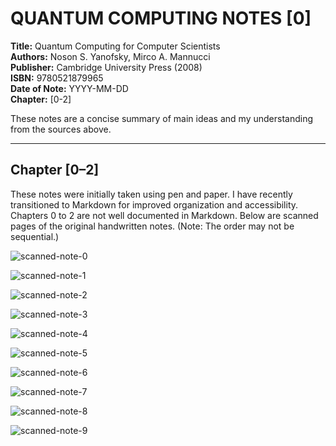# QUANTUM COMPUTING NOTES [0]

**Title:** Quantum Computing for Computer Scientists  
**Authors:** Noson S. Yanofsky, Mirco A. Mannucci  
**Publisher:** Cambridge University Press (2008)  
**ISBN:** 9780521879965  
**Date of Note:** YYYY-MM-DD  
**Chapter:** [0-2]

These notes are a concise summary of main ideas and my understanding from the sources above.

---

## Chapter [0–2]

These notes were initially taken using pen and paper. I have recently transitioned to Markdown for improved organization and accessibility. Chapters 0 to 2 are not well documented in Markdown. Below are scanned pages of the original handwritten notes. (Note: The order may not be sequential.)

![scanned-note-0](https://media-hosting.imagekit.io/4aace376e46c4bd1/33C6B4F3-ADFC-4CD7-B8B1-5636DFF1E284_1_102_o.jpeg?Expires=1841762326&Key-Pair-Id=K2ZIVPTIP2VGHC&Signature=27Ceo385UPFvfeQI8WEQaUYShqlcWm14WM8Xp3EB8k96C5YnrOQXwiWfDRFZA55t7uCesGRUmSY-sySQFQb8rJFp9BxwrzJVkPoTGwBXOSEB6iviYwETH8tCo5TSDYcYso8gyF6hw6Fh6KEDUBIQqHRDke73rt-efyWx0AxHPeVN4BW-NQ~uxApG8MAOH5NmMRzee-GC6n-AFeOj3Ihi7HHELkYVllqGNkjoMN9uUz54c-X0PxR1goQyByIErNA43ztb73dABlY100nfxolyz4UIgXi2-nQ65UTE6PTKKuxECZVD2Z-onwuBMJVxCqGcvfvsCzD-0PGpBMcmQbySmA__)

![scanned-note-1](https://media-hosting.imagekit.io/67206128797443da/9B153EE5-8E06-4AF4-BE9A-EBB1BEA724F8_1_105_c.jpeg?Expires=1841762326&Key-Pair-Id=K2ZIVPTIP2VGHC&Signature=OH8ITvZnEaKfe-~j1zzfO90T4hgskO7rT-WV1p8EOjgJ8WaK-5N8CuSBs5HLHbTX0a17YtcSx15xMWEo2xacqKm87qFAm6WpBTHPNwxz7sFXT0XUppfhuw06ZLUk4IxfuA7u-Y97B1UDCws0wzcytXFAXA9n9~A2l~YfXfXT6ofmnBGRISRcAhz~HpAgp~VRsgO5aFsCjMH0mbUUjpz7svBQwnmgchN3yTeUbUuQCjNxm8RZF-yeFA4R11JoiDF9AkFrDASaWgyKHdRRplL-YC19rkFM30YGRRaYvbOueqPGuIy1~kXgRRPduxkHSFzgRuZDUBEefec46-AW4SeC~g__)

![scanned-note-2](https://media-hosting.imagekit.io/f06eb56b28134389/B7EC6C80-68D2-463E-8EDE-B345C875BD3A_1_105_c.jpeg?Expires=1841762326&Key-Pair-Id=K2ZIVPTIP2VGHC&Signature=bz3OgQQ9e-ZYw6oKLbduuhbRpEz3Pgd-~uP4vF2UeXn9Pq2HcqQREoxuW0g6Kneu6a42e~boQyQF01WLS48vGShjHDHlOuTjHh48DT12uWQ~3PKn6UH7omm5ZZJSttS2F0jcShWBqzHswFhqTuoYTtOGS7wMvpIImVbPnu65X8DRFtZzimkxCZGEd6v1~lc3qm8LCwtPJIpYeEI0-6ESmjeNPjz~VKa-Qvk9BOpTnqQ2TS8FRV~Dn2KnDTMu3RmDYg3u4CBS6YPqqGiVjZA8ppeQIaGOnT2Hhr861TVrWBVfn2UBsURyoyrLIcmFlIzrE~6Uk04cA6SLGr5qJXxN6A__)

![scanned-note-3](https://media-hosting.imagekit.io/d7269aa649354a33/FC7492AF-905B-4906-B991-750DB6DDBFB5_1_105_c.jpeg?Expires=1841762326&Key-Pair-Id=K2ZIVPTIP2VGHC&Signature=CER3p~Je-h-0i8pfhK1mdt5Eqly0jzTfMfnfTTCqzvAMzI8-ycyoHRoG9-KR~pO-7EXxN1Kzl5Hq~sJKXK0w8qhmDh1YyBFbLaSDrKPuiG4CdPyrjiGl4dGn0kx9yRM3jBRgLFoa6M87x8MedBmlLmWx7mETbY9LSK1Rl1inNKrwN92X95xZFZfhREKx6If-4eYx7NLWBIkjHvXvcO9im7rk8y~1psfJnG2bzpYEJv2DQ64xspProGQGmxwxjwWyOzqU1zSgTHa-XoGtNNH-9IfgoNfTJpNNCiIHTQfqrfU5DGFrjaRiyaDLCVFEVwqfZ8PGqHrLgQJngSDDklFckA__)

![scanned-note-4](https://media-hosting.imagekit.io/0214a0f2a90e438e/51EBF4C0-339D-40DB-86F1-FC1A024E22AF.jpeg?Expires=1841762331&Key-Pair-Id=K2ZIVPTIP2VGHC&Signature=I6xI8t0tHMbdNwFZSKNwnz1P7C8qJKaLLdptGwMyZbKiPfiZMzVJ9wTgnfJRp8jTGlFgste-BG01q9jdFTT3kFivYMem0~GWludQXQUD8b7XFE4URHY8ZtTHzPHxhkJJxRkQzsWalthCxlwtEjCDz5SDYosrsF-tW7QtAKqtDpsj68L6kieJkfmqRPdLerP7NCf2t1E-16TB0lkQOs5csBbr-maQrz5EslQuavEMZxr5JbanB7NNwOrJLvZd5Oz15jgB0cwmeauE7om3UMw~9aBR8CNk5KwB-U0mI90kbON8zQFhHItaIMamUbBfDMCa-EIP5ph5eieZqnYdnkkgDg__)

![scanned-note-5](https://media-hosting.imagekit.io/6233f57a09914c66/6793C5FF-CDC5-4133-839F-540C101E8A62_1_105_c.jpeg?Expires=1841762331&Key-Pair-Id=K2ZIVPTIP2VGHC&Signature=hDK4OIM5gnysrm9avNXtT1pjspR6ms3DSOiLoQQmrcx~FwVIsd7N3ert-BDXsOVv2-vqO2L-IgKxKdSt3MQiTn~RzCBAHVOMHLS3b7an0iIIm7tBzLfdYeSiBmczdgsnHOUyIvSdQ2wv7jRxPgKe9o3R2V0uqXO0Dnbz~JiLHS0dcAnMmeWbppwG4n0TMN9LSQhkMb3mJYyrTha4m~AngTzEgRYHY8OT7TMvROjA3FGGD5HF4TFK3Ue8KUcGX4n3MMMMcwnjpAFkfQXDR8xWl-WDi-IfHZA6uvcm53CYZ-1~FewzuqbcaCPM-xRVFXzq~89geh9N8mhoO3XJo9miEA__)

![scanned-note-6](https://media-hosting.imagekit.io/e4c3b0996aeb487b/DFD9D37B-EC3F-49D2-933D-381CE91531E2_1_105_c.jpeg?Expires=1841762335&Key-Pair-Id=K2ZIVPTIP2VGHC&Signature=1FiRqL892zADxSKley1zYh~zm6ydoF4LQHXf-Yf4OW-gg2p6m~2aUF-sJIoLUPfQnwh5Vaz5BpPuvzWSIrgYm1I86HM1j4kkLxGZVlyJEEW3XY-DVJWrPV-y~ntpYWExTIA6n7M6SGms8ymTyW1cSg9-ZH0OtsSUWSiJqHtziTzrpQmq-NQzw1GyM3-4Vu-cUOH1vn7h8USoa8x07g4EW5AtJr970KS-3lNcUkPNdqs3F4q9VKDWVasP8-vJzmYeFqJGH3Cbxzehv77x4gV0-xijS1IRt2mjDNLxDOl~jLK6Z7RATVbPEnovNiJOQkX0KYswU3eAVb4SLBgWARzyPg__)

![scanned-note-7](https://media-hosting.imagekit.io/2b7c8df7712a43db/7D9598E6-6746-429A-AA04-210F824F1C5A_1_105_c.jpeg?Expires=1841762335&Key-Pair-Id=K2ZIVPTIP2VGHC&Signature=j3gO6rSjSXiqRsSNT59mdbYo27GBNnhm-leVSoBVNNVb70vkzEPQdhg73IYwOKPQ7oaYK~wPGFL8B4b~xxAbKCQZLk-hxQa7UgurYMp2F6Vm1ZFrZPManhfozfdAS7~xALnA4VPtym17FvFbmgljaAxCEvDStP4~XLCWgqhc~FSZmytmi9GDiV1dlKKnIjZin1fG~h~OyQtNJRGOVGpgPQruk93sXZZRP2xY0qBqADwvLhAR4dEHvqke8uRAMjday~a5PXovi~8WTROvk5z6KsZ9rYx84EAnBNXHT10E15XMCoGWqNIbDG1Ey9KNmcdva-6uh4pQpe9ms0udyw45~A__)

![scanned-note-8](https://media-hosting.imagekit.io/f8036a20daa54fbd/21619D2C-220F-4F0C-BB69-C0BDBB58AFF5_1_105_c.jpeg?Expires=1841762342&Key-Pair-Id=K2ZIVPTIP2VGHC&Signature=cqRgaF9pZ0WaAecpBY1a8WqcKpl63iLyxZ~A~gIb5kOKB1vE-PV~NJctX5kFCfSD6J2ZRr3XJIoMRez3m3-nW1NEhnDQF57-8~-RuKOtil~GeRAdAcrzTZuRgaWJPxgyuXM5vBan3O-LR7ofkPaUdKCjXeLiUbGPv5cLqYpW1EkmKvGovg7NylW~XI5GC7uZa30ED1FhXu9qc2XT46rXe6TCzUkHOa1MzNOi7wZgxbi66EdmBh2-L~cz9fDgvuHa6lU6yGIdB6mM1sry-rhhQpaJ3D66hSlBtHksmb0qqHeH5-cyJYw0LOE63N8VN30TCELcPof3x60Tv1Sz1bfhqw__)

![scanned-note-9](https://media-hosting.imagekit.io/b72f936dfff34e56/96DDB239-9975-4123-80E3-7AD4D8B6C145_1_105_c.jpeg?Expires=1841762342&Key-Pair-Id=K2ZIVPTIP2VGHC&Signature=hVDJiU~2SvUzasTWSapo9j5cEqvKk3sW5vWH7kZoVJby2I-WiPRyHT7NiMMkDU0kHUzD5oxfaCuFSHas89noZ79WOgyHgX0Te2KK4Y-eQDttqJwS9R2eYkUEUgDvPvI0fmoq5mw5ip931eLiIA8dmlxDtYeSZO2L6VmPS6rbthxQzFbtpGnOHBvjQNYfFymWsAQU9kiujJEML~wQ488Yga7ngGEM8jEG2260bXbXWu6hLW-qRaSBvkUoVqRwxuNfOoopp2gSvSx8VMZ9Cc72fGvvDr-GlxOMGxvhZgW4DkNzJ22vr4zx-cpacgkCTMKrSaV40aFCkOeUQNAXVf9NRA__)